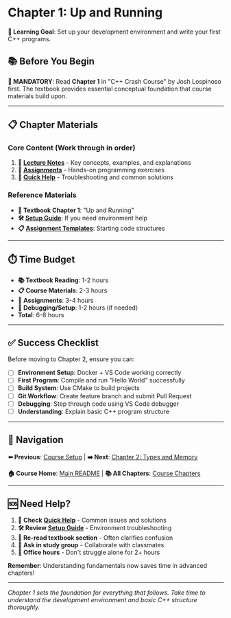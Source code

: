 # Chapter 1: Up and Running

**🎯 Learning Goal**: Set up your development environment and write your first C++ programs.

## 📚 Before You Begin

**📖 MANDATORY**: Read **Chapter 1** in "C++ Crash Course" by Josh Lospinoso first. The textbook provides essential conceptual foundation that course materials build upon.

---

## 📋 Chapter Materials

### **Core Content** (Work through in order)
1. **📝 [Lecture Notes](lecture-notes.md)** - Key concepts, examples, and explanations
2. **🧩 [Assignments](assignments.md)** - Hands-on programming exercises  
3. **🔧 [Quick Help](quick-help.md)** - Troubleshooting and common solutions

### **Reference Materials**
- **📖 Textbook Chapter 1**: "Up and Running" 
- **🛠️ [Setup Guide](../../setup/DEVELOPMENT_SETUP.md)**: If you need environment help
- **📋 [Assignment Templates](../../assignment-templates/)**: Starting code structures

---

## ⏱️ Time Budget

- **📚 Textbook Reading**: 1-2 hours
- **📋 Course Materials**: 2-3 hours  
- **🧩 Assignments**: 3-4 hours
- **🔧 Debugging/Setup**: 1-2 hours (if needed)
- **Total**: 6-8 hours

---

## ✅ Success Checklist

Before moving to Chapter 2, ensure you can:

- [ ] **Environment Setup**: Docker + VS Code working correctly
- [ ] **First Program**: Compile and run "Hello World" successfully  
- [ ] **Build System**: Use CMake to build projects
- [ ] **Git Workflow**: Create feature branch and submit Pull Request
- [ ] **Debugging**: Step through code using VS Code debugger
- [ ] **Understanding**: Explain basic C++ program structure

---

## 🧭 Navigation

**⬅️ Previous**: [Course Setup](../../setup/) | **➡️ Next**: [Chapter 2: Types and Memory](../chapter-02/)

**🏠 Course Home**: [Main README](../../README.md) | **📚 All Chapters**: [Course Chapters](../)

---

## 🆘 Need Help?

1. **🔧 Check [Quick Help](quick-help.md)** - Common issues and solutions
2. **🛠️ Review [Setup Guide](../../setup/DEVELOPMENT_SETUP.md)** - Environment troubleshooting
3. **📖 Re-read textbook section** - Often clarifies confusion
4. **👥 Ask in study group** - Collaborate with classmates  
5. **🏢 Office hours** - Don't struggle alone for 2+ hours

**Remember**: Understanding fundamentals now saves time in advanced chapters!

---

*Chapter 1 sets the foundation for everything that follows. Take time to understand the development environment and basic C++ structure thoroughly.*